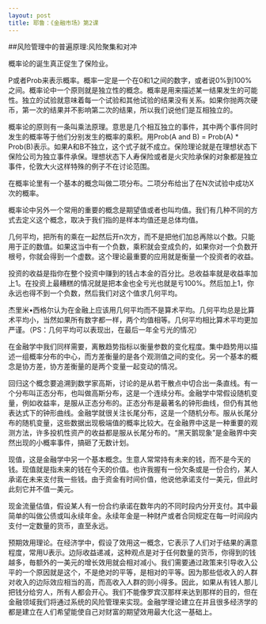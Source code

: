 ```yaml
---
layout: post
title: 耶鲁：《金融市场》第2课
---
```

##风险管理中的普遍原理:风险聚集和对冲

概率论的诞生真正促生了保险业。

P或者Prob来表示概率。概率一定是一个在0和1之间的数字，或者说0%到100%之间。概率论中一个原则就是独立性的概念。概率是用来描述某一结果发生的可能性。独立的试验就意味着每一个试验和其他试验的结果没有关系。如果你抛两次硬币，第一次的结果并不影响第二次的结果，所以我们说他们是互相独立的。

概率论的原则有一条叫乘法原理。意思是几个相互独立的事件，其中两个事件同时发生的概率等于他们分别发生的概率的乘积。用Prob(A and B) = Prob(A) * Prob(B)表示。如果A和B不独立，这个式子就不成立。保险理论就是在理想状态下保险公司为独立事件承保。理想状态下人寿保险或者是火灾险承保的对象都是独立事件，伦敦大火这样特殊的例子不在讨论范围。

在概率论里有一个基本的概念叫做二项分布。二项分布给出了在N次试验中成功X次的概率。

概率论中另外一个常用的重要的概念是期望值或者也叫均值。我们有几种不同的方式去定义这个概念，取决于我们指的是样本均值还是总体均值。

几何平均，把所有的乘在一起然后开n次方，而不是把他们加总再除以个数。只能用于正的数值。如果这当中有一个负数，乘积就会变成负的，如果你对一个负数开根号，你就会得到一个虚数。这个理论最重要的应用就是衡量一个投资者的收益。

投资的收益是指你在整个投资中赚到的钱占本金的百分比。总收益率就是收益率加上1。在投资上最糟糕的情况就是把本金也全亏光也就是亏100%。然后加上1，你永远也得不到一个负数，然后我们对这个值求几何平均。

杰里米•西格尔认为在金融上应该用几何平均而不是算术平均。几何平均总是比算术平均小，当然如果所有数字都一样，两个均值相等。几何平均相比算术平均更加严谨。（PS：几何平均可以表现出，在最后一年全亏光的情况）

在金融学中我们同样需要，离散趋势指标以衡量参数的变化程度。集中趋势用以描述一组概率分布的中心，而方差衡量的是各个观测值之间的变化。另一个基本的概念是协方差，协方差衡量的是两个变量一起变动的情况。

回归这个概念要追溯到数学家高斯，讨论的是从若干散点中切合出一条直线。有一个分布叫正态分布，也叫做高斯分布，这是一个连续分布。金融学中常假设随机变量，例如收益率，是服从正态分布的。正态分布是最著名的钟形曲线，但仍有其他表达式下的钟形曲线。金融学就很关注长尾分布，这是一个随机分布。服从长尾分布的随机变量，这些数据出现极端值的概率比较大。在金融界中这是一种重要的观测方法，许多投机性资产的收益都是服从长尾分布的。“黑天鹅现象”是金融界中突然出现的小概率事件，搞砸了无数计划。

现值，这是金融学中另一个基本概念。生意人常常持有未来的钱，而不是今天的钱。现值就是指未来的钱在今天的价值。也许我握有一份欠条或是一份合约，某人承诺在未来支付我一些钱。由于资金有时间价值，他说他承诺支付一美元，但此时此刻它并不值一美元。

现金流量估值，假设某人有一份合约承诺在数年内的不同时段内分开支付。其中最简单的叫做公债或叫永续年金。永续年金是一种财产或者合同规定在每一时间段内支付一定数量的货币，直至永远。

预期效用理论。在经济学中，假设了效用这一概念，它表示了人们对于结果的满意程度，常用U表示。边际收益递减，这种观点是对于任何数量的货币，你得到的钱越多，毎额外的一美元的增长效用就会相对减小。我们需要通过政策来引导收入公平的一个原因就是这个，不是绝对的平等，是相对的平等。因为那些低收入的人群对收入的边际效应相当的高，而高收入人群的则小得多。因此，如果从有钱人那儿把钱分给穷人，所有人都会开心。我们不能像罗宾汉那样来达到那样的目的，但在金融领域我们将通过系统的风险管理来实现。金融学理论建立在并且很多经济学的都是建立在人们希望能使自己对财富的期望效用最大化这一基础上。
